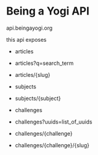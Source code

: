 Being a Yogi API
================

api.beingayogi.org

this api exposes
- articles
- articles?q=search_term
- articles/{slug}

- subjects
- subjects/{subject}

- challenges
- challenges?uuids=list_of_uuids
- challenges/{challenge}
- challenges/{challenge}/{slug}
